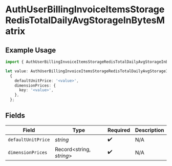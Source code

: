 # AuthUserBillingInvoiceItemsStorageRedisTotalDailyAvgStorageInBytesMatrix

## Example Usage

```typescript
import { AuthUserBillingInvoiceItemsStorageRedisTotalDailyAvgStorageInBytesMatrix } from '@vercel/client/models/components';

let value: AuthUserBillingInvoiceItemsStorageRedisTotalDailyAvgStorageInBytesMatrix =
  {
    defaultUnitPrice: '<value>',
    dimensionPrices: {
      key: '<value>',
    },
  };
```

## Fields

| Field              | Type                     | Required           | Description |
| ------------------ | ------------------------ | ------------------ | ----------- |
| `defaultUnitPrice` | _string_                 | :heavy_check_mark: | N/A         |
| `dimensionPrices`  | Record<string, _string_> | :heavy_check_mark: | N/A         |
